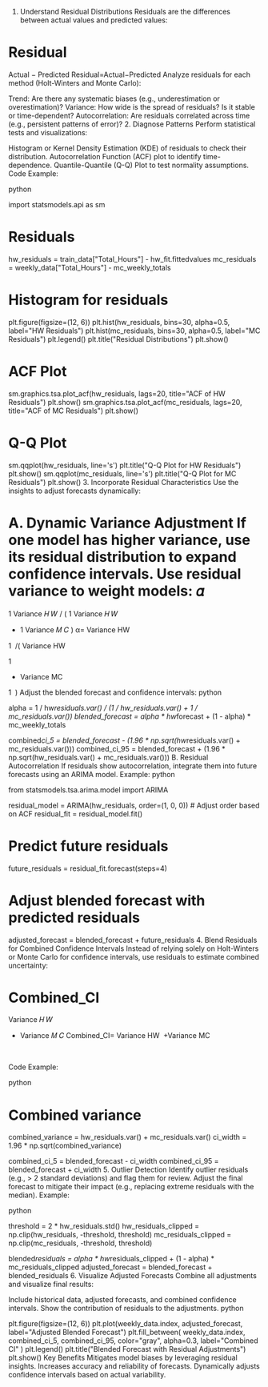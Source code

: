 1. Understand Residual Distributions
   Residuals are the differences between actual values and predicted values:

# Residual

Actual
−
Predicted
Residual=Actual−Predicted
Analyze residuals for each method (Holt-Winters and Monte Carlo):

Trend: Are there any systematic biases (e.g., underestimation or overestimation)?
Variance: How wide is the spread of residuals? Is it stable or time-dependent?
Autocorrelation: Are residuals correlated across time (e.g., persistent patterns of error)? 2. Diagnose Patterns
Perform statistical tests and visualizations:

Histogram or Kernel Density Estimation (KDE) of residuals to check their distribution.
Autocorrelation Function (ACF) plot to identify time-dependence.
Quantile-Quantile (Q-Q) Plot to test normality assumptions.
Code Example:

python

import statsmodels.api as sm

# Residuals

hw_residuals = train_data["Total_Hours"] - hw_fit.fittedvalues
mc_residuals = weekly_data["Total_Hours"] - mc_weekly_totals

# Histogram for residuals

plt.figure(figsize=(12, 6))
plt.hist(hw_residuals, bins=30, alpha=0.5, label="HW Residuals")
plt.hist(mc_residuals, bins=30, alpha=0.5, label="MC Residuals")
plt.legend()
plt.title("Residual Distributions")
plt.show()

# ACF Plot

sm.graphics.tsa.plot_acf(hw_residuals, lags=20, title="ACF of HW Residuals")
plt.show()
sm.graphics.tsa.plot_acf(mc_residuals, lags=20, title="ACF of MC Residuals")
plt.show()

# Q-Q Plot

sm.qqplot(hw_residuals, line='s')
plt.title("Q-Q Plot for HW Residuals")
plt.show()
sm.qqplot(mc_residuals, line='s')
plt.title("Q-Q Plot for MC Residuals")
plt.show() 3. Incorporate Residual Characteristics
Use the insights to adjust forecasts dynamically:

A. Dynamic Variance Adjustment
If one model has higher variance, use its residual distribution to expand confidence intervals.
Use residual variance to weight models:
𝛼
=
1
Variance
𝐻
𝑊
/
(
1
Variance
𝐻
𝑊

- 1
  Variance
  𝑀
  𝐶
  )
  α=
  Variance
  HW
  ​

1
​
/(
Variance
HW
​

1
​

- Variance
  MC
  ​

1
​
)
Adjust the blended forecast and confidence intervals:
python

alpha = 1 / hw*residuals.var() / (1 / hw_residuals.var() + 1 / mc_residuals.var())
blended_forecast = alpha * hw*forecast + (1 - alpha) * mc_weekly_totals

combined*ci_5 = blended_forecast - (1.96 * np.sqrt(hw*residuals.var() + mc_residuals.var()))
combined_ci_95 = blended_forecast + (1.96 * np.sqrt(hw_residuals.var() + mc_residuals.var()))
B. Residual Autocorrelation
If residuals show autocorrelation, integrate them into future forecasts using an ARIMA model.
Example:
python

from statsmodels.tsa.arima.model import ARIMA

residual_model = ARIMA(hw_residuals, order=(1, 0, 0)) # Adjust order based on ACF
residual_fit = residual_model.fit()

# Predict future residuals

future_residuals = residual_fit.forecast(steps=4)

# Adjust blended forecast with predicted residuals

adjusted_forecast = blended_forecast + future_residuals 4. Blend Residuals for Combined Confidence Intervals
Instead of relying solely on Holt-Winters or Monte Carlo for confidence intervals, use residuals to estimate combined uncertainty:

# Combined_CI

Variance
𝐻
𝑊

- Variance
  𝑀
  𝐶
  Combined_CI=
  Variance
  HW
  ​
  +Variance
  MC
  ​

​

Code Example:

python

# Combined variance

combined_variance = hw_residuals.var() + mc_residuals.var()
ci_width = 1.96 \* np.sqrt(combined_variance)

combined_ci_5 = blended_forecast - ci_width
combined_ci_95 = blended_forecast + ci_width 5. Outlier Detection
Identify outlier residuals (e.g., > 2 standard deviations) and flag them for review.
Adjust the final forecast to mitigate their impact (e.g., replacing extreme residuals with the median).
Example:

python

threshold = 2 \* hw_residuals.std()
hw_residuals_clipped = np.clip(hw_residuals, -threshold, threshold)
mc_residuals_clipped = np.clip(mc_residuals, -threshold, threshold)

blended*residuals = alpha * hw*residuals_clipped + (1 - alpha) * mc_residuals_clipped
adjusted_forecast = blended_forecast + blended_residuals 6. Visualize Adjusted Forecasts
Combine all adjustments and visualize final results:

Include historical data, adjusted forecasts, and combined confidence intervals.
Show the contribution of residuals to the adjustments.
python

plt.figure(figsize=(12, 6))
plt.plot(weekly_data.index, adjusted_forecast, label="Adjusted Blended Forecast")
plt.fill_between(
weekly_data.index, combined_ci_5, combined_ci_95, color="gray", alpha=0.3, label="Combined CI"
)
plt.legend()
plt.title("Blended Forecast with Residual Adjustments")
plt.show()
Key Benefits
Mitigates model biases by leveraging residual insights.
Increases accuracy and reliability of forecasts.
Dynamically adjusts confidence intervals based on actual variability.
